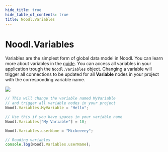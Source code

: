```yaml
---
hide_title: true
hide_table_of_contents: true
title: Noodl.Variables
---
```


# Noodl.Variables

Variables are the simplest form of global data model in Noodl. You can learn more about variables in the [guide](/docs/guides/data/variables). You can access all variables in your application trough the `Noodl.Variables` object. Changing a variable will trigger all connections to be updated for all **Variable** nodes in your project with the corresponding variable name.

<div className="ndl-image-with-background xl">

![](/javascript/reference/variables/variables.png)

</div>

```javascript
// This will change the variable named MyVariable
// and trigger all variable nodes in your project
Noodl.Variables.MyVariable = "Hello";

// Use this if you have spaces in your variable name
Noodl.Variables["My Variable"] = 10;

Noodl.Variables.userName = "Mickeeeey";

// Reading variables
console.log(Noodl.Variables.userName);
```
